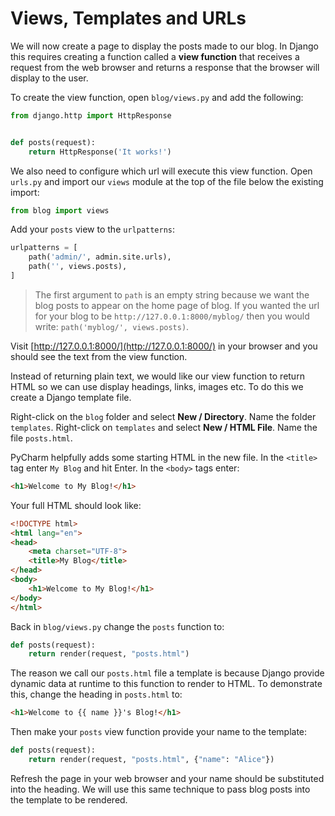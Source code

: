 # Views, Templates and URLs

We will now create a page to display the posts made to our blog. In Django this requires creating a
function called a **view function** that receives a request from the web browser and returns a response that
the browser will display to the user.

To create the view function, open `blog/views.py` and add the following:


```python
from django.http import HttpResponse


def posts(request):
    return HttpResponse('It works!')
```

We also need to configure which url will execute this view function. Open `urls.py` and
import our `views` module at the top of the file below the existing import:

```python
from blog import views
```

Add your `posts` view to the `urlpatterns`:

```python
urlpatterns = [
    path('admin/', admin.site.urls),
    path('', views.posts),
]
```

> The first argument to `path` is an empty string because we want the blog posts to appear on the
> home page of blog. If you wanted the url for your blog to be `http://127.0.0.1:8000/myblog/` then
> you would write: `path('myblog/', views.posts)`.

Visit [http://127.0.0.1:8000/](http://127.0.0.1:8000/) in your browser and you should see the text
from the view function.

Instead of returning plain text, we would like our view function to return HTML so we can use
display headings, links, images etc. To do this we create a Django template file.

Right-click on the `blog` folder and select **New / Directory**. Name the folder `templates`.
Right-click on `templates` and select **New / HTML File**. Name the file `posts.html`.

PyCharm helpfully adds some starting HTML in the new file. In the `<title>` tag enter `My Blog` and
hit Enter. In the `<body>` tags enter:

```html
<h1>Welcome to My Blog!</h1>
```

Your full HTML should look like:

```html
<!DOCTYPE html>
<html lang="en">
<head>
    <meta charset="UTF-8">
    <title>My Blog</title>
</head>
<body>
    <h1>Welcome to My Blog!</h1>
</body>
</html>
```

Back in `blog/views.py` change the `posts` function to:

```python
def posts(request):
    return render(request, "posts.html")
```

The reason we call our `posts.html` file a template is because Django provide dynamic data at
runtime to this function to render to HTML. To demonstrate this, change the heading in `posts.html`
to:

```html
<h1>Welcome to {{ name }}'s Blog!</h1>
```

Then make your `posts` view function provide your name to the template:

```python
def posts(request):
    return render(request, "posts.html", {"name": "Alice"})
```

Refresh the page in your web browser and your name should be substituted into the heading. We will
use this same technique to pass blog posts into the template to be rendered.
